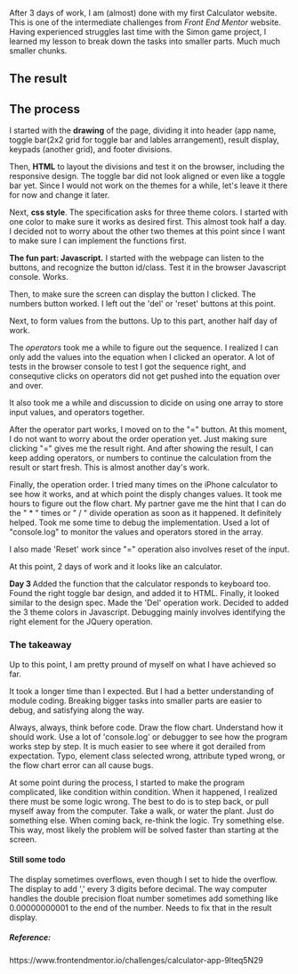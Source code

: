 After 3 days of work, I am (almost) done with my first Calculator website. This is one of the intermediate challenges from <em>Front End Mentor</em> website. Having experienced struggles last time with the Simon game project, I learned my lesson to break down the tasks into smaller parts. Much much smaller chunks.

<h2> The result </h2>
<a href = "https://ariayang.github.io/calculator-app-main/" target = "_black"></a>

<h2> The process </h2>
I started with the <strong>drawing</strong> of the page, dividing it into header (app name, toggle bar(2x2 grid for toggle bar and lables arrangement), result display, keypads (another grid), and footer divisions.

Then, <strong>HTML</strong> to layout the divisions and test it on the browser, including the responsive design. The toggle bar did not look aligned or even like a toggle bar yet. Since I would not work on the themes for a while, let's leave it there for now and change it later.

Next, <strong>css style</strong>. The specification asks for three theme colors. I started with one color to make sure it works as desired first. This almost took half a day. I decided not to worry about the other two themes at this point since I want to make sure I can implement the functions first.
  
<strong>The fun part: Javascript.</strong> 
I started with the webpage can listen to the buttons, and recognize the button id/class. Test it in the browser Javascript console. Works.

Then, to make sure the screen can display the button I clicked. The numbers button worked. I left out the 'del' or 'reset' buttons at this point.

Next, to form values from the buttons. Up to this part, another half day of work.

The <em>operators</em> took me a while to figure out the sequence. I realized I can only add the values into the equation when I clicked an operator. A lot of tests in the browser console to test I got the sequence right, and consequtive clicks on operators did not get pushed into the equation over and over.

It also took me a while and discussion to dicide on using one array to store input values, and operators together.

After the operator part works, I moved on to the "=" button. At this moment, I do not want to worry about the order operation yet. Just making sure clicking "=" gives me the result right. And after showing the result, I can keep adding operators, or numbers to continue the calculation from the result or start fresh. This is almost another day's work.

Finally, the operation order. I tried many times on the iPhone calculator to see how it works, and at which point the disply changes values. It took me hours to figure out the flow chart. My partner gave me the hint that I can do the " * " times or " / " divide operation as soon as it happened. It definitely helped. Took me some time to debug the implementation. Used a lot of "console.log" to monitor the values and operators stored in the array.

I also made 'Reset' work since "=" operation also involves reset of the input.

At this point, 2 days of work and it looks like an calculator. 

<strong> Day 3 </strong>
Added the function that the calculator responds to keyboard too.
Found the right toggle bar design, and added it to HTML. Finally, it looked similar to the design spec.
Made the 'Del' operation work. Decided to added the 3 theme colors in Javascript. Debugging mainly involves identifying the right element for the JQuery operation.

<h3> The takeaway </h3>
Up to this point, I am pretty pround of myself on what I have achieved so far. 

It took a longer time than I expected. But I had a better understanding of module coding. Breaking bigger tasks into smaller parts are easier to debug, and satisfying along the way.

Always, always, think before code. Draw the flow chart. Understand how it should work. Use a lot of 'console.log' or debugger to see how the program works step by step. It is much easier to see where it got derailed from expectation. Typo, element class selected wrong, attribute typed wrong, or the flow chart error can all cause bugs.

At some point during the process, I started to make the program complicated, like condition within condition. When it happened, I realized there must be some logic wrong. The best to do is to step back, or pull myself away from the computer. Take a walk, or water the plant. Just do something else. When coming back, re-think the logic. Try something else. This way, most likely the problem will be solved faster than starting at the screen.

<h4> Still some todo </h4>
The display sometimes overflows, even though I set to hide the overflow.
The display to add ',' every 3 digits before decimal.
The way computer handles the double precision float number sometimes add something like 0.00000000001 to the end of the number. Needs to fix that in the result display.

<h5>Reference:</h5>
https://www.frontendmentor.io/challenges/calculator-app-9lteq5N29
